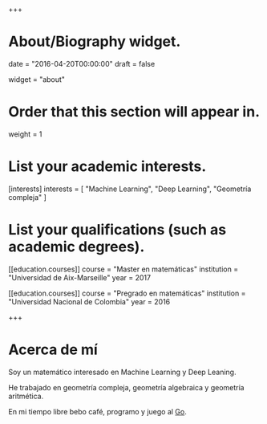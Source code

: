 +++
# About/Biography widget.

date = "2016-04-20T00:00:00"
draft = false

widget = "about"

# Order that this section will appear in.
weight = 1

# List your academic interests.
[interests]
  interests = [
    "Machine Learning",
    "Deep Learning",
    "Geometría compleja"
]

# List your qualifications (such as academic degrees).
[[education.courses]]
  course = "Master en matemáticas"
  institution = "Universidad de Aix-Marseille"
  year = 2017

[[education.courses]]
  course = "Pregrado en matemáticas"
  institution = "Universidad Nacional de Colombia"
  year = 2016
 
+++

# Acerca de mí

Soy un matemático interesado en Machine Learning y Deep Leaning.

He trabajado en geometría compleja, geometría algebraica y geometría aritmética.

En mi tiempo libre bebo café, programo y juego al [Go](http://en.wikipedia.org/wiki/Go_%28game%29).
